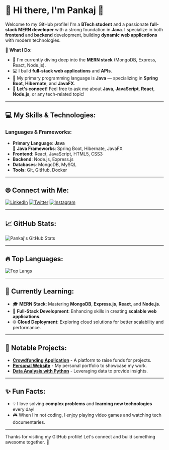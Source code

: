 # 🌟 Hi there, I'm Pankaj 👋

Welcome to my GitHub profile! I'm a **BTech student** and a passionate **full-stack MERN developer** with a strong foundation in **Java**. I specialize in both **frontend** and **backend** development, building **dynamic web applications** with modern technologies.

🚀 **What I Do:**
- 🌱 I'm currently diving deep into the **MERN stack** (MongoDB, Express, React, Node.js).
- 💻 I build **full-stack web applications** and **APIs**.
- 🔧 My primary programming language is **Java** — specializing in **Spring Boot**, **Hibernate**, and **JavaFX**.
- 💬 **Let's connect!** Feel free to ask me about **Java**, **JavaScript**, **React**, **Node.js**, or any tech-related topic!

---

## 💻 **My Skills & Technologies:**

### **Languages & Frameworks:**
- **Primary Language**: **Java**  
  🌟 **Java Frameworks**: Spring Boot, Hibernate, JavaFX  
- **Frontend**: React, JavaScript, HTML5, CSS3  
- **Backend**: Node.js, Express.js  
- **Databases**: MongoDB, MySQL  
- **Tools**: Git, GitHub, Docker

---

## 🌐 **Connect with Me:**

[![LinkedIn](https://img.shields.io/badge/LinkedIn-0077B5?style=for-the-badge&logo=linkedin&logoColor=white)](https://https://www.linkedin.com/in/pnkmaurya9307/)
[![Twitter](https://img.shields.io/badge/Twitter-1DA1F2?style=for-the-badge&logo=twitter&logoColor=white)](https://https://x.com/Pnkmaurya9307/)
[![Instagram](https://img.shields.io/badge/Instagram-E4405F?style=for-the-badge&logo=instagram&logoColor=white)](https://https://www.instagram.com/pnkj_maurya9307/)

---

## 📈 **GitHub Stats:**

![Pankaj's GitHub Stats](https://github-readme-stats.vercel.app/api?username=zeeshankhan&show_icons=true&hide_title=true&count_private=true&hide=prs&theme=radical)

---

## 🔥 **Top Languages:**

![Top Langs](https://github-readme-stats.vercel.app/api/top-langs/?username=zeeshankhan&layout=compact&theme=radical)

---

## 🔧 **Currently Learning:**

- 🎓 **MERN Stack**: Mastering **MongoDB**, **Express.js**, **React**, and **Node.js**.
- 📱 **Full-Stack Development**: Enhancing skills in creating **scalable web applications**.
- 🌐 **Cloud Deployment**: Exploring cloud solutions for better scalability and performance.

---

## 💼 **Notable Projects:**
- [**Crowdfunding Application**](https://github.com/zeeshankhan/crowdfunding-app) - A platform to raise funds for projects.
- [**Personal Website**](https://github.com/zeeshankhan/personal-website) - My personal portfolio to showcase my work.
- [**Data Analysis with Python**](https://github.com/zeeshankhan/data-analysis) - Leveraging data to provide insights.

---

## ✨ **Fun Facts**:
- 💡 I love solving **complex problems** and **learning new technologies** every day!
- 🎮 When I’m not coding, I enjoy playing video games and watching tech documentaries.

---

Thanks for visiting my GitHub profile! Let's connect and build something awesome together. 🚀
